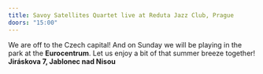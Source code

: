 ```yaml
---
title: Savoy Satellites Quartet live at Reduta Jazz Club, Prague
doors: "15:00"
---
```

We are off to the Czech capital! And on Sunday we will be playing in the park at the **Eurocentrum**. Let us enjoy a bit of that summer breeze together! **Jiráskova 7, Jablonec nad Nisou**